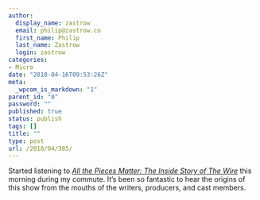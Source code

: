 ```yaml
---
author:
  display_name: zastrow
  email: philip@zastrow.co
  first_name: Philip
  last_name: Zastrow
  login: zastrow
categories:
- Micro
date: "2018-04-16T09:53:26Z"
meta:
  _wpcom_is_markdown: "1"
parent_id: "0"
password: ""
published: true
status: publish
tags: []
title: ""
type: post
url: /2018/04/385/
---
```

<p>Started listening to <em><a href="https://www.goodreads.com/book/show/38739910-all-the-pieces-matter">All the Pieces Matter: The Inside Story of The Wire</a></em> this morning during my commute. It’s been so fantastic to hear the origins of this show from the mouths of the writers, producers, and cast members.</p>
